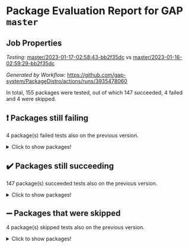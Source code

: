 # Package Evaluation Report for GAP `master`

## Job Properties

*Testing:* [master/2023-01-17-02:58:43-bb2f35dc](https://github.com/gap-system/PackageDistro/blob/data/reports/master/2023-01-17-02:58:43-bb2f35dc) vs [master/2023-01-16-02:59:29-bb2f35dc](https://github.com/gap-system/PackageDistro/blob/data/reports/master/2023-01-16-02:59:29-bb2f35dc)

*Generated by Workflow:* https://github.com/gap-system/PackageDistro/actions/runs/3935478060

In total, 155 packages were tested, out of which 147 succeeded, 4 failed and 4 were skipped.

## :exclamation: Packages still failing

4 package(s) failed tests also on the previous version.
<details><summary>Click to show packages!</summary>

- groupoids 1.71 [(failure)](https://github.com/gap-system/PackageDistro/actions/runs/3935478060/jobs/6731336915)
- guava 3.18 [(failure)](https://github.com/gap-system/PackageDistro/actions/runs/3935478060/jobs/6731337261)
- semigroups 5.2.0 [(failure)](https://github.com/gap-system/PackageDistro/actions/runs/3935478060/jobs/6731341930)
- xmod 2.88 [(failure)](https://github.com/gap-system/PackageDistro/actions/runs/3935478060/jobs/6731344239)
</details>

## :heavy_check_mark: Packages still succeeding

147 package(s) succeeded tests also on the previous version.
<details><summary>Click to show packages!</summary>

- 4ti2interface 2022.09-01 [(success)](https://github.com/gap-system/PackageDistro/actions/runs/3935478060/jobs/6731332268)
- ace 5.6.2 [(success)](https://github.com/gap-system/PackageDistro/actions/runs/3935478060/jobs/6731332325)
- aclib 1.3.2 [(success)](https://github.com/gap-system/PackageDistro/actions/runs/3935478060/jobs/6731332384)
- agt 0.3.1 [(success)](https://github.com/gap-system/PackageDistro/actions/runs/3935478060/jobs/6731332448)
- alnuth 3.2.1 [(success)](https://github.com/gap-system/PackageDistro/actions/runs/3935478060/jobs/6731332510)
- anupq 3.3.0 [(success)](https://github.com/gap-system/PackageDistro/actions/runs/3935478060/jobs/6731332601)
- atlasrep 2.1.6 [(success)](https://github.com/gap-system/PackageDistro/actions/runs/3935478060/jobs/6731332680)
- autodoc 2022.10.20 [(success)](https://github.com/gap-system/PackageDistro/actions/runs/3935478060/jobs/6731332761)
- automata 1.15 [(success)](https://github.com/gap-system/PackageDistro/actions/runs/3935478060/jobs/6731332823)
- automgrp 1.3.2 [(success)](https://github.com/gap-system/PackageDistro/actions/runs/3935478060/jobs/6731332883)
- autpgrp 1.11 [(success)](https://github.com/gap-system/PackageDistro/actions/runs/3935478060/jobs/6731332954)
- cap 2023.01-04 [(success)](https://github.com/gap-system/PackageDistro/actions/runs/3935478060/jobs/6731333020)
- caratinterface 2.3.4 [(success)](https://github.com/gap-system/PackageDistro/actions/runs/3935478060/jobs/6731333080)
- cddinterface 2022.11.01 [(success)](https://github.com/gap-system/PackageDistro/actions/runs/3935478060/jobs/6731333151)
- circle 1.6.5 [(success)](https://github.com/gap-system/PackageDistro/actions/runs/3935478060/jobs/6731333230)
- classicpres 1.22 [(success)](https://github.com/gap-system/PackageDistro/actions/runs/3935478060/jobs/6731333298)
- cohomolo 1.6.11 [(success)](https://github.com/gap-system/PackageDistro/actions/runs/3935478060/jobs/6731333409)
- congruence 1.2.4 [(success)](https://github.com/gap-system/PackageDistro/actions/runs/3935478060/jobs/6731333480)
- corelg 1.56 [(success)](https://github.com/gap-system/PackageDistro/actions/runs/3935478060/jobs/6731333576)
- crime 1.6 [(success)](https://github.com/gap-system/PackageDistro/actions/runs/3935478060/jobs/6731333641)
- crisp 1.4.6 [(success)](https://github.com/gap-system/PackageDistro/actions/runs/3935478060/jobs/6731333751)
- crypting 0.10.4 [(success)](https://github.com/gap-system/PackageDistro/actions/runs/3935478060/jobs/6731333831)
- cryst 4.1.25 [(success)](https://github.com/gap-system/PackageDistro/actions/runs/3935478060/jobs/6731333899)
- crystcat 1.1.10 [(success)](https://github.com/gap-system/PackageDistro/actions/runs/3935478060/jobs/6731333974)
- ctbllib 1.3.4 [(success)](https://github.com/gap-system/PackageDistro/actions/runs/3935478060/jobs/6731334048)
- cubefree 1.19 [(success)](https://github.com/gap-system/PackageDistro/actions/runs/3935478060/jobs/6731334115)
- curlinterface 2.3.1 [(success)](https://github.com/gap-system/PackageDistro/actions/runs/3935478060/jobs/6731334186)
- cvec 2.7.6 [(success)](https://github.com/gap-system/PackageDistro/actions/runs/3935478060/jobs/6731334258)
- datastructures 0.3.0 [(success)](https://github.com/gap-system/PackageDistro/actions/runs/3935478060/jobs/6731334340)
- deepthought 1.0.6 [(success)](https://github.com/gap-system/PackageDistro/actions/runs/3935478060/jobs/6731334420)
- design 1.7 [(success)](https://github.com/gap-system/PackageDistro/actions/runs/3935478060/jobs/6731334508)
- difsets 2.3.1 [(success)](https://github.com/gap-system/PackageDistro/actions/runs/3935478060/jobs/6731334605)
- digraphs 1.6.1 [(success)](https://github.com/gap-system/PackageDistro/actions/runs/3935478060/jobs/6731334713)
- edim 1.3.6 [(success)](https://github.com/gap-system/PackageDistro/actions/runs/3935478060/jobs/6731334801)
- example 4.3.3 [(success)](https://github.com/gap-system/PackageDistro/actions/runs/3935478060/jobs/6731334886)
- examplesforhomalg 2022.11-01 [(success)](https://github.com/gap-system/PackageDistro/actions/runs/3935478060/jobs/6731334974)
- factint 1.6.3 [(success)](https://github.com/gap-system/PackageDistro/actions/runs/3935478060/jobs/6731335059)
- ferret 1.0.9 [(success)](https://github.com/gap-system/PackageDistro/actions/runs/3935478060/jobs/6731335136)
- fga 1.4.0 [(success)](https://github.com/gap-system/PackageDistro/actions/runs/3935478060/jobs/6731335214)
- fining 1.5.4 [(success)](https://github.com/gap-system/PackageDistro/actions/runs/3935478060/jobs/6731335294)
- float 1.0.3 [(success)](https://github.com/gap-system/PackageDistro/actions/runs/3935478060/jobs/6731335397)
- format 1.4.3 [(success)](https://github.com/gap-system/PackageDistro/actions/runs/3935478060/jobs/6731335476)
- forms 1.2.9 [(success)](https://github.com/gap-system/PackageDistro/actions/runs/3935478060/jobs/6731335609)
- fplsa 1.2.6 [(success)](https://github.com/gap-system/PackageDistro/actions/runs/3935478060/jobs/6731335700)
- fr 2.4.12 [(success)](https://github.com/gap-system/PackageDistro/actions/runs/3935478060/jobs/6731335789)
- francy 1.2.5 [(success)](https://github.com/gap-system/PackageDistro/actions/runs/3935478060/jobs/6731335878)
- fwtree 1.3 [(success)](https://github.com/gap-system/PackageDistro/actions/runs/3935478060/jobs/6731335975)
- gapdoc 1.6.6 [(success)](https://github.com/gap-system/PackageDistro/actions/runs/3935478060/jobs/6731336069)
- gauss 2023.01-01 [(success)](https://github.com/gap-system/PackageDistro/actions/runs/3935478060/jobs/6731336200)
- gaussforhomalg 2022.08-03 [(success)](https://github.com/gap-system/PackageDistro/actions/runs/3935478060/jobs/6731336279)
- gbnp 1.0.5 [(success)](https://github.com/gap-system/PackageDistro/actions/runs/3935478060/jobs/6731336359)
- generalizedmorphismsforcap 2022.12-01 [(success)](https://github.com/gap-system/PackageDistro/actions/runs/3935478060/jobs/6731336445)
- genss 1.6.8 [(success)](https://github.com/gap-system/PackageDistro/actions/runs/3935478060/jobs/6731336520)
- gradedmodules 2022.09-02 [(success)](https://github.com/gap-system/PackageDistro/actions/runs/3935478060/jobs/6731336611)
- gradedringforhomalg 2022.11-01 [(success)](https://github.com/gap-system/PackageDistro/actions/runs/3935478060/jobs/6731336724)
- grape 4.9.0 [(success)](https://github.com/gap-system/PackageDistro/actions/runs/3935478060/jobs/6731336837)
- grpconst 2.6.3 [(success)](https://github.com/gap-system/PackageDistro/actions/runs/3935478060/jobs/6731337058)
- guarana 0.96.3 [(success)](https://github.com/gap-system/PackageDistro/actions/runs/3935478060/jobs/6731337155)
- hap 1.49 [(success)](https://github.com/gap-system/PackageDistro/actions/runs/3935478060/jobs/6731337375)
- hapcryst 0.1.15 [(success)](https://github.com/gap-system/PackageDistro/actions/runs/3935478060/jobs/6731337489)
- hecke 1.5.3 [(success)](https://github.com/gap-system/PackageDistro/actions/runs/3935478060/jobs/6731337589)
- help 3.5 [(success)](https://github.com/gap-system/PackageDistro/actions/runs/3935478060/jobs/6731337685)
- homalg 2022.12-02 [(success)](https://github.com/gap-system/PackageDistro/actions/runs/3935478060/jobs/6731337822)
- homalgtocas 2022.11-02 [(success)](https://github.com/gap-system/PackageDistro/actions/runs/3935478060/jobs/6731337926)
- idrel 2.44 [(success)](https://github.com/gap-system/PackageDistro/actions/runs/3935478060/jobs/6731338015)
- images 1.3.1 [(success)](https://github.com/gap-system/PackageDistro/actions/runs/3935478060/jobs/6731338118)
- intpic 0.3.0 [(success)](https://github.com/gap-system/PackageDistro/actions/runs/3935478060/jobs/6731338186)
- io 4.8.0 [(success)](https://github.com/gap-system/PackageDistro/actions/runs/3935478060/jobs/6731338296)
- io_forhomalg 2022.11-01 [(success)](https://github.com/gap-system/PackageDistro/actions/runs/3935478060/jobs/6731338367)
- irredsol 1.4.4 [(success)](https://github.com/gap-system/PackageDistro/actions/runs/3935478060/jobs/6731338466)
- json 2.1.1 [(success)](https://github.com/gap-system/PackageDistro/actions/runs/3935478060/jobs/6731338555)
- jupyterkernel 1.4.1 [(success)](https://github.com/gap-system/PackageDistro/actions/runs/3935478060/jobs/6731338666)
- jupyterviz 1.5.6 [(success)](https://github.com/gap-system/PackageDistro/actions/runs/3935478060/jobs/6731338741)
- kan 1.34 [(success)](https://github.com/gap-system/PackageDistro/actions/runs/3935478060/jobs/6731338807)
- kbmag 1.5.11 [(success)](https://github.com/gap-system/PackageDistro/actions/runs/3935478060/jobs/6731338882)
- laguna 3.9.5 [(success)](https://github.com/gap-system/PackageDistro/actions/runs/3935478060/jobs/6731338980)
- liealgdb 2.2.1 [(success)](https://github.com/gap-system/PackageDistro/actions/runs/3935478060/jobs/6731339061)
- liepring 2.8 [(success)](https://github.com/gap-system/PackageDistro/actions/runs/3935478060/jobs/6731339122)
- liering 2.4.2 [(success)](https://github.com/gap-system/PackageDistro/actions/runs/3935478060/jobs/6731339207)
- linearalgebraforcap 2023.01-02 [(success)](https://github.com/gap-system/PackageDistro/actions/runs/3935478060/jobs/6731339277)
- localizeringforhomalg 2022.11-01 [(success)](https://github.com/gap-system/PackageDistro/actions/runs/3935478060/jobs/6731339353)
- loops 3.4.3 [(success)](https://github.com/gap-system/PackageDistro/actions/runs/3935478060/jobs/6731339420)
- lpres 1.0.3 [(success)](https://github.com/gap-system/PackageDistro/actions/runs/3935478060/jobs/6731339484)
- majoranaalgebras 1.5.1 [(success)](https://github.com/gap-system/PackageDistro/actions/runs/3935478060/jobs/6731339534)
- mapclass 1.4.6 [(success)](https://github.com/gap-system/PackageDistro/actions/runs/3935478060/jobs/6731339601)
- matgrp 0.70 [(success)](https://github.com/gap-system/PackageDistro/actions/runs/3935478060/jobs/6731339654)
- matricesforhomalg 2023.01-01 [(success)](https://github.com/gap-system/PackageDistro/actions/runs/3935478060/jobs/6731339725)
- modisom 2.5.3 [(success)](https://github.com/gap-system/PackageDistro/actions/runs/3935478060/jobs/6731339797)
- modulepresentationsforcap 2022.12-01 [(success)](https://github.com/gap-system/PackageDistro/actions/runs/3935478060/jobs/6731339848)
- modules 2022.11-01 [(success)](https://github.com/gap-system/PackageDistro/actions/runs/3935478060/jobs/6731339910)
- monoidalcategories 2022.12-01 [(success)](https://github.com/gap-system/PackageDistro/actions/runs/3935478060/jobs/6731339973)
- nconvex 2022.09-01 [(success)](https://github.com/gap-system/PackageDistro/actions/runs/3935478060/jobs/6731340046)
- nilmat 1.4.2 [(success)](https://github.com/gap-system/PackageDistro/actions/runs/3935478060/jobs/6731340117)
- nock 1.5 [(success)](https://github.com/gap-system/PackageDistro/actions/runs/3935478060/jobs/6731340187)
- normalizinterface 1.3.5 [(success)](https://github.com/gap-system/PackageDistro/actions/runs/3935478060/jobs/6731340259)
- nq 2.5.9 [(success)](https://github.com/gap-system/PackageDistro/actions/runs/3935478060/jobs/6731340338)
- numericalsgps 1.3.1 [(success)](https://github.com/gap-system/PackageDistro/actions/runs/3935478060/jobs/6731340417)
- openmath 11.5.2 [(success)](https://github.com/gap-system/PackageDistro/actions/runs/3935478060/jobs/6731340483)
- orb 4.9.0 [(success)](https://github.com/gap-system/PackageDistro/actions/runs/3935478060/jobs/6731340544)
- packagemanager 1.3.2 [(success)](https://github.com/gap-system/PackageDistro/actions/runs/3935478060/jobs/6731340602)
- patternclass 2.4.3 [(success)](https://github.com/gap-system/PackageDistro/actions/runs/3935478060/jobs/6731340654)
- permut 2.0.4 [(success)](https://github.com/gap-system/PackageDistro/actions/runs/3935478060/jobs/6731340702)
- polenta 1.3.10 [(success)](https://github.com/gap-system/PackageDistro/actions/runs/3935478060/jobs/6731340793)
- polymaking 0.8.6 [(success)](https://github.com/gap-system/PackageDistro/actions/runs/3935478060/jobs/6731340840)
- primgrp 3.4.3 [(success)](https://github.com/gap-system/PackageDistro/actions/runs/3935478060/jobs/6731340913)
- profiling 2.5.2 [(success)](https://github.com/gap-system/PackageDistro/actions/runs/3935478060/jobs/6731340970)
- qpa 1.34 [(success)](https://github.com/gap-system/PackageDistro/actions/runs/3935478060/jobs/6731341032)
- quagroup 1.8.3 [(success)](https://github.com/gap-system/PackageDistro/actions/runs/3935478060/jobs/6731341103)
- radiroot 2.9 [(success)](https://github.com/gap-system/PackageDistro/actions/runs/3935478060/jobs/6731341157)
- rcwa 4.7.1 [(success)](https://github.com/gap-system/PackageDistro/actions/runs/3935478060/jobs/6731341218)
- rds 1.8 [(success)](https://github.com/gap-system/PackageDistro/actions/runs/3935478060/jobs/6731341281)
- recog 1.4.2 [(success)](https://github.com/gap-system/PackageDistro/actions/runs/3935478060/jobs/6731341371)
- repndecomp 1.3.0 [(success)](https://github.com/gap-system/PackageDistro/actions/runs/3935478060/jobs/6731341492)
- repsn 3.1.0 [(success)](https://github.com/gap-system/PackageDistro/actions/runs/3935478060/jobs/6731341590)
- resclasses 4.7.3 [(success)](https://github.com/gap-system/PackageDistro/actions/runs/3935478060/jobs/6731341665)
- ringsforhomalg 2022.11-01 [(success)](https://github.com/gap-system/PackageDistro/actions/runs/3935478060/jobs/6731341724)
- sco 2022.09-01 [(success)](https://github.com/gap-system/PackageDistro/actions/runs/3935478060/jobs/6731341795)
- scscp 2.4.0 [(success)](https://github.com/gap-system/PackageDistro/actions/runs/3935478060/jobs/6731341853)
- sglppow 2.3 [(success)](https://github.com/gap-system/PackageDistro/actions/runs/3935478060/jobs/6731342001)
- sgpviz 0.999.5 [(success)](https://github.com/gap-system/PackageDistro/actions/runs/3935478060/jobs/6731342068)
- simpcomp 2.1.14 [(success)](https://github.com/gap-system/PackageDistro/actions/runs/3935478060/jobs/6731342205)
- singular 2022.09.23 [(success)](https://github.com/gap-system/PackageDistro/actions/runs/3935478060/jobs/6731342332)
- sl2reps 1.1 [(success)](https://github.com/gap-system/PackageDistro/actions/runs/3935478060/jobs/6731342426)
- sla 1.5.3 [(success)](https://github.com/gap-system/PackageDistro/actions/runs/3935478060/jobs/6731342517)
- smallgrp 1.5.1 [(success)](https://github.com/gap-system/PackageDistro/actions/runs/3935478060/jobs/6731342591)
- smallsemi 0.6.13 [(success)](https://github.com/gap-system/PackageDistro/actions/runs/3935478060/jobs/6731342666)
- sonata 2.9.6 [(success)](https://github.com/gap-system/PackageDistro/actions/runs/3935478060/jobs/6731342725)
- sophus 1.27 [(success)](https://github.com/gap-system/PackageDistro/actions/runs/3935478060/jobs/6731342813)
- spinsym 1.5.2 [(success)](https://github.com/gap-system/PackageDistro/actions/runs/3935478060/jobs/6731342881)
- standardff 0.9.4 [(success)](https://github.com/gap-system/PackageDistro/actions/runs/3935478060/jobs/6731342963)
- symbcompcc 1.3.2 [(success)](https://github.com/gap-system/PackageDistro/actions/runs/3935478060/jobs/6731343046)
- thelma 1.3 [(success)](https://github.com/gap-system/PackageDistro/actions/runs/3935478060/jobs/6731343153)
- tomlib 1.2.9 [(success)](https://github.com/gap-system/PackageDistro/actions/runs/3935478060/jobs/6731343249)
- toolsforhomalg 2022.12-01 [(success)](https://github.com/gap-system/PackageDistro/actions/runs/3935478060/jobs/6731343333)
- toric 1.9.5 [(success)](https://github.com/gap-system/PackageDistro/actions/runs/3935478060/jobs/6731343404)
- toricvarieties 2022.07.13 [(success)](https://github.com/gap-system/PackageDistro/actions/runs/3935478060/jobs/6731343486)
- transgrp 3.6.3 [(success)](https://github.com/gap-system/PackageDistro/actions/runs/3935478060/jobs/6731343551)
- ugaly 4.0.3 [(success)](https://github.com/gap-system/PackageDistro/actions/runs/3935478060/jobs/6731343629)
- unipot 1.5 [(success)](https://github.com/gap-system/PackageDistro/actions/runs/3935478060/jobs/6731343720)
- unitlib 4.1.0 [(success)](https://github.com/gap-system/PackageDistro/actions/runs/3935478060/jobs/6731343801)
- utils 0.81 [(success)](https://github.com/gap-system/PackageDistro/actions/runs/3935478060/jobs/6731343876)
- uuid 0.7 [(success)](https://github.com/gap-system/PackageDistro/actions/runs/3935478060/jobs/6731343958)
- walrus 0.9991 [(success)](https://github.com/gap-system/PackageDistro/actions/runs/3935478060/jobs/6731344051)
- wedderga 4.10.2 [(success)](https://github.com/gap-system/PackageDistro/actions/runs/3935478060/jobs/6731344151)
- xmodalg 1.23 [(success)](https://github.com/gap-system/PackageDistro/actions/runs/3935478060/jobs/6731344303)
- yangbaxter 0.10.2 [(success)](https://github.com/gap-system/PackageDistro/actions/runs/3935478060/jobs/6731344384)
- zeromqinterface 0.14 [(success)](https://github.com/gap-system/PackageDistro/actions/runs/3935478060/jobs/6731344492)
</details>

## :heavy_minus_sign: Packages that were skipped

4 package(s) skipped tests also on the previous version.
<details><summary>Click to show packages!</summary>

- browse 1.8.19 [(skipped)](https://github.com/gap-system/PackageDistro/actions/runs/3935478060/jobs/6731189764)
- itc 1.5.1 [(skipped)](https://github.com/gap-system/PackageDistro/actions/runs/3935478060/jobs/6731189764)
- polycyclic 2.16 [(skipped)](https://github.com/gap-system/PackageDistro/actions/runs/3935478060/jobs/6731189764)
- xgap 4.31 [(skipped)](https://github.com/gap-system/PackageDistro/actions/runs/3935478060/jobs/6731189764)
</details>

